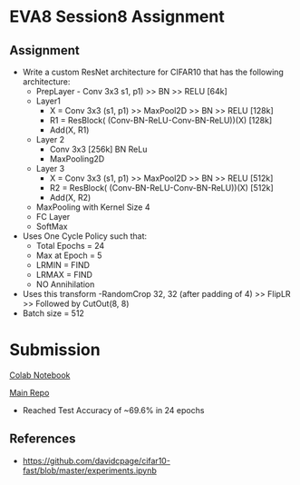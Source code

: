 # EVA8 Session8 Assignment

## Assignment

- Write a custom ResNet architecture for CIFAR10 that has the following architecture:
    - PrepLayer - Conv 3x3 s1, p1) >> BN >> RELU [64k]
    - Layer1 
        - X = Conv 3x3 (s1, p1) >> MaxPool2D >> BN >> RELU [128k]
        - R1 = ResBlock( (Conv-BN-ReLU-Conv-BN-ReLU))(X) [128k] 
        - Add(X, R1)
    - Layer 2 
        - Conv 3x3 [256k] BN ReLu
        - MaxPooling2D
    - Layer 3
        - X = Conv 3x3 (s1, p1) >> MaxPool2D >> BN >> RELU [512k]
        - R2 = ResBlock( (Conv-BN-ReLU-Conv-BN-ReLU))(X) [512k]
        - Add(X, R2)
    - MaxPooling with Kernel Size 4
    - FC Layer 
    - SoftMax
- Uses One Cycle Policy such that:
    - Total Epochs = 24
    - Max at Epoch = 5
    - LRMIN = FIND
    - LRMAX = FIND
    - NO Annihilation
- Uses this transform -RandomCrop 32, 32 (after padding of 4) >> FlipLR >> Followed by CutOut(8, 8)
- Batch size = 512

# Submission
[Colab Notebook](https://github.com/ashishkej/eva8_session8/blob/main/EVA8_Session8_Assignment.ipynb)

[Main Repo](https://github.com/ashishkej/eva8-pytorch-models)

- Reached Test Accuracy of ~69.6% in 24 epochs 



## References

* https://github.com/davidcpage/cifar10-fast/blob/master/experiments.ipynb



